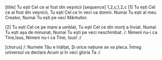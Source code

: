 [title] Tu ești Cel ce ai fost din veșnicii
[sequence] 1,2,c,1,2,c
[1]
Tu ești Cel ce ai fost din veșnicii,
Tu ești Cel ce în veci va domni.
Numai Tu ești al meu Creator,
Numai Tu ești pe veci Mântuitor.

[2]
Tu ești Cel ce pe mare a umblat,
Tu ești Cel ce din morţi a înviat.
Numai Tu ești aşa de minunat,
Numai Tu ești pe veci neschimbat.
/: Nimeni nu-i ca Tine,Isus,
Nimeni nu-i ca Tine, Isus! :/

[chorus]
/: Numele Tău e înălțat,
Și orice națiune se va pleca.
Întreg universul va declara
Acum și în veci gloria Ta :/

